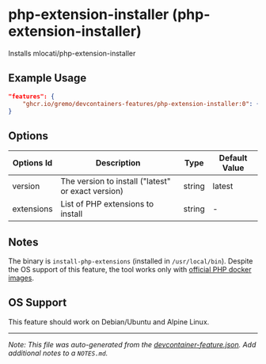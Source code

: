 
# php-extension-installer (php-extension-installer)

Installs mlocati/php-extension-installer

## Example Usage

```json
"features": {
    "ghcr.io/gremo/devcontainers-features/php-extension-installer:0": {}
}
```

## Options

| Options Id | Description | Type | Default Value |
|-----|-----|-----|-----|
| version | The version to install ("latest" or exact version) | string | latest |
| extensions | List of PHP extensions to install | string | - |

## Notes

The binary is `install-php-extensions` (installed in `/usr/local/bin`). Despite the OS support of this feature, the tool works only with [official PHP docker images](https://hub.docker.com/_/php).

## OS Support

This feature should work on Debian/Ubuntu and Alpine Linux.


---

_Note: This file was auto-generated from the [devcontainer-feature.json](https://github.com/gremo/devcontainers-features/blob/main/src/php-extension-installer/devcontainer-feature.json).  Add additional notes to a `NOTES.md`._

